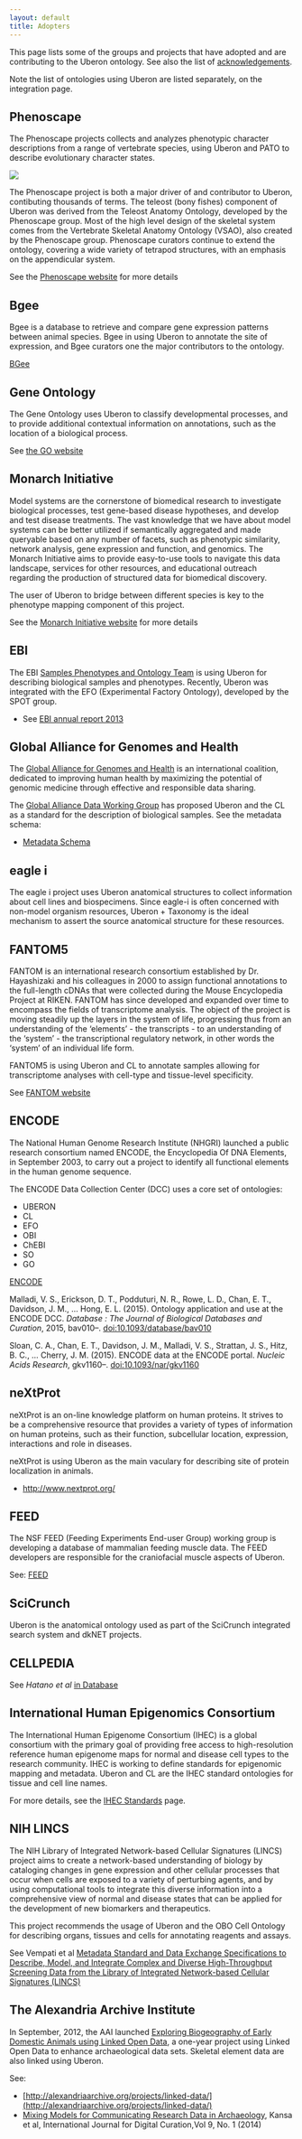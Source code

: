 ```yaml
---
layout: default
title: Adopters
---
```


This page lists some of the groups and projects that have adopted and
are contributing to the Uberon ontology. See also the list of
[acknowledgements](acknowledgements.html).

Note the list of ontologies using Uberon are listed separately, on the
integration page.

## Phenoscape

The Phenoscape projects collects and analyzes phenotypic character
descriptions from a range of vertebrate species, using Uberon and PATO
to describe evolutionary character states.

<a href="http://phenoscape.org/wiki/Main_Page#About_this_project"><img
src="http://phenoscape.org/wg/phenoscape/images/thumb/0/0c/Phenoscape_II_tree_view.jpg/380px-Phenoscape_II_tree_view.jpg"></img></a>

The Phenoscape project is both a major driver of and contributor to
Uberon, contibuting thousands of terms. The teleost (bony fishes)
component of Uberon was derived from the Teleost Anatomy Ontology,
developed by the Phenoscape group. Most of the high level design of
the skeletal system comes from the Vertebrate Skeletal Anatomy
Ontology (VSAO), also created by the Phenoscape group. Phenoscape
curators continue to extend the ontology, covering a wide variety of
tetrapod structures, with an emphasis on the appendicular system.

See the [Phenoscape website](http://phenoscape.org) for more details

## Bgee

Bgee is a database to retrieve and compare gene expression patterns
between animal species. Bgee in using Uberon to annotate the site of
expression, and Bgee curators one the major contributors to the
ontology.

[BGee](http://bgee.unil.ch/)

## Gene Ontology

The Gene Ontology uses Uberon to classify developmental processes, and
to provide additional contextual information on annotations, such as
the location of a biological process.

See [the GO website](http://geneontology.org)

## Monarch Initiative

Model systems are the cornerstone of biomedical research to
investigate biological processes, test gene-based disease hypotheses,
and develop and test disease treatments. The vast knowledge that we
have about model systems can be better utilized if semantically
aggregated and made queryable based on any number of facets, such as
phenotypic similarity, network analysis, gene expression and function,
and genomics. The Monarch Initiative aims to provide easy-to-use tools
to navigate this data landscape, services for other resources, and
educational outreach regarding the production of structured data for
biomedical discovery.

The user of Uberon to bridge between different species is key to the
phenotype mapping component of this project.

See the [Monarch Initiative website](http://monarchinitiative.org) for
more details

## EBI

The EBI [Samples Phenotypes and Ontology
Team](http://www.ebi.ac.uk/about/spot-team/members) is using Uberon
for describing biological samples and phenotypes. Recently, Uberon was
integrated with the EFO (Experimental Factory Ontology), developed by
the SPOT group.

 * See [EBI annual report 2013](http://www.ebi.ac.uk/sites/ebi.ac.uk/files/groups/external_relations/Documents/EMBL_EBI_Annual_Report_2013_lo_3.pdf)

## Global Alliance for Genomes and Health

The [Global Alliance for Genomes and Health](http://genomicsandhealth.org/) is an
international coalition, dedicated to improving human health by
maximizing the potential of genomic medicine through effective and
responsible data sharing.

The [Global Alliance Data Working Group](http://ga4gh.org) has
proposed Uberon and the CL as a standard for the description of
biological samples. See the metadata schema:

 * [Metadata Schema](https://github.com/ga4gh/schemas/blob/master/src/main/resources/avro/wip/metadata.avdl)

## eagle i

The eagle i project uses Uberon anatomical structures to collect
information about cell lines and biospecimens. Since eagle-i is often
concerned with non-model organism resources, Uberon + Taxonomy is the
ideal mechanism to assert the source anatomical structure for these
resources.

## FANTOM5

FANTOM is an international research consortium established by
Dr. Hayashizaki and his colleagues in 2000 to assign functional
annotations to the full-length cDNAs that were collected during the
Mouse Encyclopedia Project at RIKEN. FANTOM has since developed and
expanded over time to encompass the fields of transcriptome
analysis. The object of the project is moving steadily up the layers
in the system of life, progressing thus from an understanding of the
‘elements’ - the transcripts - to an understanding of the ‘system’ -
the transcriptional regulatory network, in other words the ‘system’ of
an individual life form.

FANTOM5 is using Uberon and CL to annotate samples allowing for
transcriptome analyses with cell-type and tissue-level specificity.

See [FANTOM website](http://fantom.gsc.riken.jp/)

## ENCODE

The National Human Genome Research Institute (NHGRI) launched a public
research consortium named ENCODE, the Encyclopedia Of DNA Elements, in
September 2003, to carry out a project to identify all functional
elements in the human genome sequence.

The ENCODE Data Collection Center (DCC) uses a core set of ontologies:

 * UBERON
 * CL
 * EFO
 * OBI
 * ChEBI
 * SO
 * GO

[ENCODE](http://www.genome.gov/Encode/)

Malladi, V. S., Erickson, D. T., Podduturi, N. R., Rowe, L. D., Chan,
E. T., Davidson, J. M., … Hong, E. L. (2015). Ontology application and use at the ENCODE DCC.
*Database : The Journal of Biological Databases and Curation*, 2015, bav010–. [doi:10.1093/database/bav010](http://dx.doi.org/doi:10.1093/database/bav010)

Sloan, C. A., Chan, E. T., Davidson, J. M., Malladi, V. S., Strattan, J. S., Hitz, B. C., … Cherry, J. M. (2015). ENCODE data at the ENCODE portal. 
*Nucleic Acids Research*, gkv1160–. [doi:10.1093/nar/gkv1160](doi:10.1093/nar/gkv1160)

## neXtProt

neXtProt is an on-line knowledge platform on human proteins. It
strives to be a comprehensive resource that provides a variety of
types of information on human proteins, such as their function,
subcellular location, expression, interactions and role in diseases.

neXtProt is using Uberon as the main vaculary for describing site of
protein localization in animals.

 * http://www.nextprot.org/

## FEED

The NSF FEED (Feeding Experiments End-user Group) working group is
developing a database of mammalian feeding muscle data. The FEED
developers are responsible for the craniofacial muscle aspects of
Uberon.

See: [FEED](http://www.feedexp.org)

## SciCrunch

Uberon is the anatomical ontology used as part of the SciCrunch
integrated search system and dkNET projects.

## CELLPEDIA

See *Hatano et al* [in Database](http://database.oxfordjournals.org/content/2011/bar046.full)

## International Human Epigenomics Consortium

The International Human Epigenome Consortium (IHEC) is a global
consortium with the primary goal of providing free access to
high-resolution reference human epigenome maps for normal and disease
cell types to the research community. IHEC is working to define
standards for epigenomic mapping and metadata. Uberon and CL are the
IHEC standard ontologies for tissue and cell line names.

For more details, see the [IHEC Standards](http://ihec-epigenomes.org/research/reference-epigenome-standards/) page.

## NIH LINCS

The NIH Library of Integrated Network-based Cellular Signatures
(LINCS) project aims to create a network-based understanding of
biology by cataloging changes in gene expression and other cellular
processes that occur when cells are exposed to a variety of perturbing
agents, and by using computational tools to integrate this diverse
information into a comprehensive view of normal and disease states
that can be applied for the development of new biomarkers and
therapeutics.

This project recommends the usage of Uberon and the OBO Cell Ontology
for describing organs, tissues and cells for annotating reagents and
assays.

See Vempati et al [Metadata Standard and Data Exchange Specifications
to Describe, Model, and Integrate Complex and Diverse High-Throughput
Screening Data from the Library of Integrated Network-based Cellular
Signatures
(LINCS)](http://jbx.sagepub.com/content/early/2014/02/11/1087057114522514.full)

## The Alexandria Archive Institute

In September, 2012, the AAI launched [Exploring Biogeography of Early Domestic Animals using Linked Open Data](http://alexandriaarchive.org/projects/linked-data/), a one-year project using Linked Open Data to enhance archaeological data sets. Skeletal element data are also linked using Uberon.

See:

 * [http://alexandriaarchive.org/projects/linked-data/](http://alexandriaarchive.org/projects/linked-data/)
 * [Mixing Models for Communicating Research Data in Archaeology](http://alexandriaarchive.org/wp-content/uploads/2012/11/idcc14-Kansa-Kansa-Arbuckle-researchpaper-final.pdf), Kansa et al, International Journal for Digital Curation,Vol 9, No. 1 (2014)
